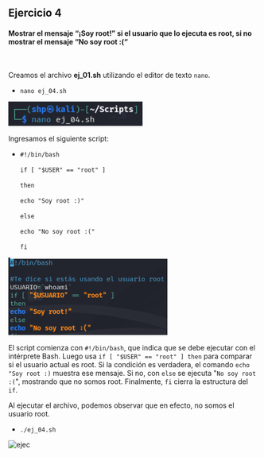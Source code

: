 <h2>Ejercicio 4</h2>

<h4>Mostrar el mensaje “¡Soy root!” si el usuario que lo ejecuta es root, si no
mostrar el mensaje “No soy root :(“</h4>

<br>

Creamos el archivo **ej_01.sh** utilizando el editor de texto `nano`. <p>
 
- `nano ej_04.sh` <p>

 <img src="src/nano4.png" alt="nano" width="270" />

Ingresamos el siguiente script:
- `#!/bin/bash` <p>
`if [ "$USER" == "root" ]`<p>
`then` <p>
    `echo "Soy root :)"` <p>
`else` <p>
    `echo "No soy root :("` <p>
`fi` <p>

 <img src="src/root.png" alt="root" width="320" />

El script comienza con `#!/bin/bash`, que indica que se debe ejecutar con el intérprete Bash. Luego usa `if [ "$USER" == "root" ] then` para comparar si el usuario actual es root. Si la condición es verdadera, el comando `echo "Soy root :)` muestra ese mensaje. Si no, con `else` se ejecuta "`No soy root :(`", mostrando que no somos root. Finalmente, `fi` cierra la estructura del `if`.

Al ejecutar el archivo, podemos observar que en efecto, no somos el usuario root. <p>
- `./ej_04.sh`
 <img src="src/ejecución4.png" alt="ejec" width="270" />
